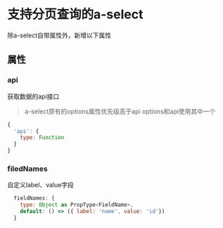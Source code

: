 # 支持分页查询的a-select  
除a-select自带属性外，新增以下属性

## 属性
### api
获取数据的api接口
> a-select原有的options属性优先级高于api
> options和api使用其中一个
```javascript
{
  'api': {
    type: Function
  }
}
```

### filedNames
自定义label、value字段
```javascript
  fieldNames: {
    type: Object as PropType<FieldName>,
    default: () => ({ label: 'name', value: 'id'})
  }
```

